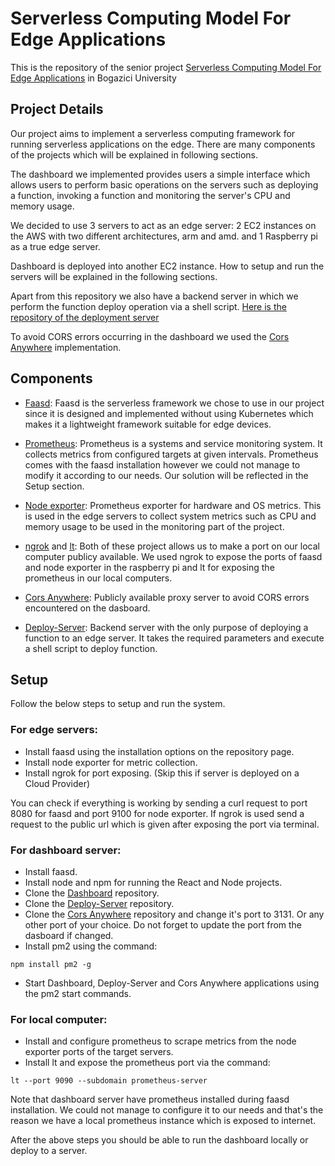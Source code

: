 # Serverless Computing Model For Edge Applications

This is the repository of the senior project [Serverless Computing Model For Edge Applications](https://www.cmpe.boun.edu.tr/content/serverless-computing-model-edge-applications) in Bogazici University

## Project Details

Our project aims to implement a serverless computing framework for running serverless applications on the edge. There are many components of the projects which will be explained in following sections.

The dashboard we implemented provides users a simple interface which allows users to perform basic operations on the servers such as deploying a function, invoking a function and monitoring the server's CPU and memory usage.

We decided to use 3 servers to act as an edge server: 2 EC2 instances on the AWS with two different architectures, arm and amd. and 1 Raspberry pi as a true edge server.

Dashboard is deployed into another EC2 instance. How to setup and run the servers will be explained in the following sections.

Apart from this repository we also have a backend server in which we perform the function deploy operation via a shell script. [Here is the repository of the deployment server](https://github.com/Aliqaan/deploy-server)

To avoid CORS errors occurring in the dashboard we used the [Cors Anywhere](https://github.com/Rob--W/cors-anywhere) implementation.

## Components

* [Faasd](https://github.com/openfaas/faasd): Faasd is the serverless framework we chose to use in our project since it is designed and implemented without using Kubernetes which makes it a lightweight framework suitable for edge devices. 

* [Prometheus](https://github.com/prometheus/prometheus): Prometheus is a systems and service monitoring system. It collects metrics from configured targets at given intervals. Prometheus comes with the faasd installation however we could not manage to modify it according to our needs. Our solution will be reflected in the Setup section.

* [Node exporter](https://github.com/prometheus/node_exporter): Prometheus exporter for hardware and OS metrics. This is used in the edge servers to collect system metrics such as CPU and memory usage to be used in the monitoring part of the project.

* [ngrok](https://github.com/bubenshchykov/ngrok) and [lt](https://github.com/localtunnel/localtunnel): Both of these project allows us to make a port on our local computer publicy available. We used ngrok to expose the ports of faasd and node exporter in the raspberry pi and lt for exposing the prometheus in our local computers.

* [Cors Anywhere](https://github.com/Rob--W/cors-anywhere): Publicly available proxy server to avoid CORS errors encountered on the dasboard.

* [Deploy-Server](https://github.com/Aliqaan/deploy-server): Backend server with the only purpose of deploying a function to an edge server. It takes the required parameters and execute a shell script to deploy function.

## Setup

Follow the below steps to setup and run the system.

### For edge servers:
* Install faasd using the installation options on the repository page.
* Install node exporter for metric collection.
* Install ngrok for port exposing. (Skip this if server is deployed on a Cloud Provider)

You can check if everything is working by sending a  curl request to port 8080 for faasd and port 9100 for node exporter. If ngrok is used send a request to the public url which is given after exposing the port via terminal.

### For dashboard server:
* Install faasd.
* Install node and npm for running the React and Node projects.
* Clone the [Dashboard](https://github.com/Aliqaan/serverless-dashboard) repository.
* Clone the [Deploy-Server](https://github.com/Aliqaan/deploy-server) repository.
* Clone the [Cors Anywhere](https://github.com/Rob--W/cors-anywhere) repository and change it's port to 3131. Or any other port of your choice. Do not forget to update the port from the dasboard if changed.
* Install pm2 using the command:
```shell
npm install pm2 -g
```
* Start Dashboard, Deploy-Server and Cors Anywhere applications using the pm2 start commands.

### For local computer:
* Install and configure prometheus to scrape metrics from the node exporter ports of the target servers.
* Install lt and expose the prometheus port via the command:
```shell
lt --port 9090 --subdomain prometheus-server
```
Note that dashboard server have prometheus installed during faasd installation. We could not manage to configure it to our needs and that's the reason we have a local prometheus instance which is exposed to internet.

After the above steps you should be able to run the dashboard locally or deploy to a server.





